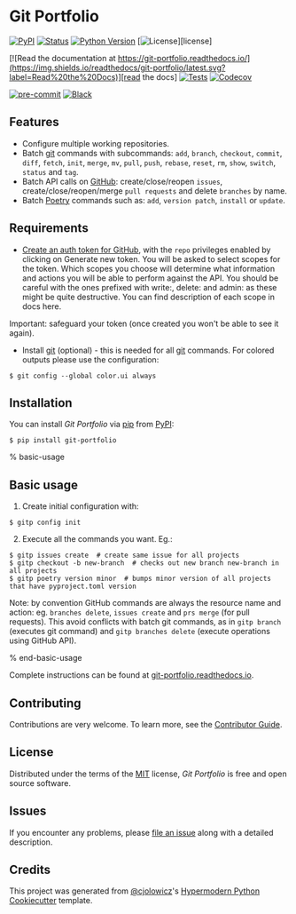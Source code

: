 # Git Portfolio

[![PyPI](https://img.shields.io/pypi/v/git-portfolio.svg)][pypi status]
[![Status](https://img.shields.io/pypi/status/git-portfolio.svg)][pypi status]
[![Python Version](https://img.shields.io/pypi/pyversions/git-portfolio)][pypi status]
[![License](https://img.shields.io/pypi/l/git-portfolio)][license]

[![Read the documentation at https://git-portfolio.readthedocs.io/](https://img.shields.io/readthedocs/git-portfolio/latest.svg?label=Read%20the%20Docs)][read the docs]
[![Tests](https://github.com/staticdev/git-portfolio/workflows/Tests/badge.svg)][tests]
[![Codecov](https://codecov.io/gh/staticdev/git-portfolio/branch/main/graph/badge.svg)][codecov]

[![pre-commit](https://img.shields.io/badge/pre--commit-enabled-brightgreen?logo=pre-commit&logoColor=white)][pre-commit]
[![Black](https://img.shields.io/badge/code%20style-black-000000.svg)][black]

[pypi status]: https://pypi.org/project/git-portfolio/
[read the docs]: https://git-portfolio.readthedocs.io/
[tests]: https://github.com/staticdev/git-portfolio/actions?workflow=Tests
[codecov]: https://app.codecov.io/gh/staticdev/git-portfolio
[pre-commit]: https://github.com/pre-commit/pre-commit
[black]: https://github.com/psf/black

## Features

- Configure multiple working repositories.
- Batch [git] commands with subcommands: `add`, `branch`, `checkout`, `commit`, `diff`, `fetch`, `init`, `merge`, `mv`, `pull`, `push`, `rebase`, `reset`, `rm`, `show`, `switch`, `status` and `tag`.
- Batch API calls on [GitHub]: create/close/reopen `issues`, create/close/reopen/merge `pull requests` and delete `branches` by name.
- Batch [Poetry] commands such as: `add`, `version patch`, `install` or `update`.

## Requirements

- [Create an auth token for GitHub], with the `repo` privileges enabled by clicking on Generate new token. You will be asked to select scopes for the token. Which scopes you choose will determine what information and actions you will be able to perform against the API. You should be careful with the ones prefixed with write:, delete: and admin: as these might be quite destructive. You can find description of each scope in docs here.

Important: safeguard your token (once created you won't be able to see it again).

- Install [git] (optional) - this is needed for all [git] commands. For colored outputs please use the configuration:

```console
$ git config --global color.ui always
```

## Installation

You can install _Git Portfolio_ via [pip] from [PyPI]:

```console
$ pip install git-portfolio
```

% basic-usage

## Basic usage

1. Create initial configuration with:

```console
$ gitp config init
```

2. Execute all the commands you want. Eg.:

```console
$ gitp issues create  # create same issue for all projects
$ gitp checkout -b new-branch  # checks out new branch new-branch in all projects
$ gitp poetry version minor  # bumps minor version of all projects that have pyproject.toml version
```

Note: by convention GitHub commands are always the resource name and action: eg. `branches delete`, `issues create` and `prs merge` (for pull requests).
This avoid conflicts with batch git commands, as in `gitp branch` (executes git command) and `gitp branches delete` (execute operations using GitHub API).

% end-basic-usage

Complete instructions can be found at [git-portfolio.readthedocs.io].

## Contributing

Contributions are very welcome.
To learn more, see the [Contributor Guide].

## License

Distributed under the terms of the [MIT] license,
_Git Portfolio_ is free and open source software.

## Issues

If you encounter any problems,
please [file an issue] along with a detailed description.

## Credits

This project was generated from [@cjolowicz]'s [Hypermodern Python Cookiecutter] template.

<!-- github-only -->

[@cjolowicz]: https://github.com/cjolowicz
[contributor guide]: https://git-portfolio.readthedocs.io/en/latest/contributing.html
[cookiecutter]: https://github.com/audreyr/cookiecutter
[create an auth token for github]: https://github.com/settings/tokens
[file an issue]: https://github.com/staticdev/git-portfolio/issues
[git]: https://git-scm.com
[git-portfolio.readthedocs.io]: https://git-portfolio.readthedocs.io
[github]: https://github.com
[hypermodern python cookiecutter]: https://github.com/cjolowicz/cookiecutter-hypermodern-python
[mit]: https://opensource.org/licenses/MIT
[pip]: https://pip.pypa.io/
[poetry]: https://python-poetry.org/
[pypi]: https://pypi.org/
